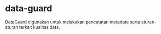 # data-guard
DataGuard digunakan untuk melakukan pencatatan metadata serta aturan-aturan terkait kualitas data.
